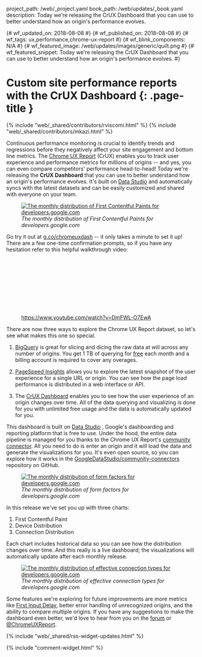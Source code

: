 project_path: /web/_project.yaml
book_path: /web/updates/_book.yaml
description: Today we're releasing the CrUX Dashboard that you can use to better understand how an origin's performance evolves.

{# wf_updated_on: 2018-08-08 #}
{# wf_published_on: 2018-08-08 #}
{# wf_tags: ux,performance,chrome-ux-report #}
{# wf_blink_components: N/A #}
{# wf_featured_image: /web/updates/images/generic/quilt.png #}
{# wf_featured_snippet: Today we're releasing the CrUX Dashboard that you can use to better understand how an origin's performance evolves. #}

# Custom site performance reports with the CrUX Dashboard {: .page-title }

{% include "web/_shared/contributors/rviscomi.html" %}
{% include "web/_shared/contributors/mkazi.html" %}

Continuous performance monitoring is crucial to identify trends and 
regressions before they negatively affect your site engagement and bottom line 
metrics. The 
[Chrome UX Report](/web/tools/chrome-user-experience-report/) 
(CrUX) enables you to track user experience and performance metrics for 
millions of origins -- and yes, you can even compare competitors' performance 
head-to-head! Today we're releasing the **CrUX Dashboard** that you can use to 
better understand how an origin's performance evolves. It's built on 
[Data Studio](https://cloud.google.com/data-studio/) and automatically syncs 
with the latest datasets and can be easily customized and shared with everyone 
on your team.

<figure>
  <a href="https://g.co/chromeuxdash">
    <img src="/web/updates/images/2018/08/crux-dash-fcp.png" 
    alt="The monthly distribution of First Contentful Paints for 
    developers.google.com">
  </a>
  <figcaption class="clearfix align-center">
    <i>
      The monthly distribution of First Contentful Paints for 
      developers.google.com
    </i>
  </figcaption>
</figure>

Go try it out at [g.co/chromeuxdash](https://g.co/chromeuxdash) -- it only 
takes a minute to set it up! There are a few one-time confirmation prompts, so 
if you have any hesitation refer to this helpful walkthrough video:

<figure>
  <div class="video-wrapper-full-width">
    <iframe class="devsite-embedded-youtube-video" data-video-id="DmFWL-O7EwA" 
    frameborder="0" allow="autoplay; encrypted-media" allowfullscreen>
    </iframe>
  </div>
  <figcaption class="clearfix align-center">
    <a href="https://www.youtube.com/watch?v=DmFWL-O7EwA">
      https://www.youtube.com/watch?v=DmFWL-O7EwA
    </a>
  </figcaption>
</figure>

There are now three ways to explore the Chrome UX Report dataset, so let's see 
what makes this one so special.

1. [BigQuery](/web/tools/chrome-user-experience-report/getting-started) is 
great for slicing and dicing the raw data at will across any number of 
origins. You get 1 TB of querying for 
[free](https://cloud.google.com/bigquery/pricing#free-tier) each month and a 
billing account is required to cover any overages.

2. [PageSpeed Insights](/speed/pagespeed/insights/) allows you to explore the 
latest snapshot of the user experience for a single URL or origin. You can see 
how the page load performance is distributed in a web interface or API.

3. The [CrUX Dashboard](https://g.co/chromeuxdash) enables you to see how the 
user experience of an origin changes over time. All of the data querying and 
visualizing is done for you with unlimited free usage and the data is 
automatically updated for you.

This dashboard is built on [Data Studio](https://cloud.google.com/data-studio/)
, Google's dashboarding and reporting platform that is free to use. Under the 
hood, the entire data pipeline is managed for you thanks to the Chrome UX 
Report's [community connector](/datastudio/connector/). All you need to do is 
enter an origin and it will load the data and generate the visualizations for 
you. It's even open source, so you can explore how it works in the 
[GoogleDataStudio/community-connectors](https://github.com/googledatastudio/community-connectors/tree/master/chrome-ux-report) 
repository on GitHub.

<figure>
  <a href="https://g.co/chromeuxdash">
    <img src="/web/updates/images/2018/08/crux-dash-device.png" 
    alt="The monthly distribution of form factors for 
    developers.google.com">
  </a>
  <figcaption class="clearfix align-center">
    <i>
      The monthly distribution of form factors for developers.google.com
    </i>
  </figcaption>
</figure>

In this release we've set you up with three charts:

1. First Contentful Paint
2. Device Distribution
3. Connection Distribution

Each chart includes historical data so you can see how the distribution 
changes over time. And this really is a live dashboard; the visualizations 
will automatically update after each monthly release.

<figure>
  <a href="https://g.co/chromeuxdash">
    <img src="/web/updates/images/2018/08/crux-dash-ect.png" 
    alt="The monthly distribution of effective connection types for 
    developers.google.com">
  </a>
  <figcaption class="clearfix align-center">
    <i>
      The monthly distribution of effective connection types for 
      developers.google.com
    </i>
  </figcaption>
</figure>

Some features we're exploring for future improvements are more metrics like 
[First Input Delay](/web/updates/2018/07/first-input-delay-in-crux), 
better error handling of unrecognized origins, and the ability to compare 
multiple origins. If you have any suggestions to make the dashboard even 
better, we'd love to hear from you on the 
[forum](https://groups.google.com/a/chromium.org/forum/#!forum/chrome-ux-report) 
or 
[@ChromeUXReport](https://twitter.com/ChromeUXReport).

{% include "web/_shared/rss-widget-updates.html" %}

{% include "comment-widget.html" %}
